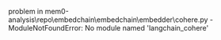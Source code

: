 problem in mem0-analysis\repo\embedchain\embedchain\embedder\cohere.py - ModuleNotFoundError: No module named 'langchain_cohere'
